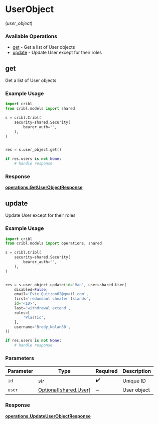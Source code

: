 # UserObject
(*user_object*)

### Available Operations

* [get](#get) - Get a list of User objects
* [update](#update) - Update User except for their roles

## get

Get a list of User objects

### Example Usage

```python
import cribl
from cribl.models import shared

s = cribl.Cribl(
    security=shared.Security(
        bearer_auth="",
    ),
)


res = s.user_object.get()

if res.users is not None:
    # handle response
```


### Response

**[operations.GetUserObjectResponse](../../models/operations/getuserobjectresponse.md)**


## update

Update User except for their roles

### Example Usage

```python
import cribl
from cribl.models import operations, shared

s = cribl.Cribl(
    security=shared.Security(
        bearer_auth="",
    ),
)


res = s.user_object.update(id='Van', user=shared.User(
    disabled=False,
    email='Evie.Quitzon62@gmail.com',
    first='redundant cheater Islands',
    id='<ID>',
    last='withdrawal extend',
    roles=[
        'Plastic',
    ],
    username='Brody_Nolan88',
))

if res.users is not None:
    # handle response
```

### Parameters

| Parameter                                            | Type                                                 | Required                                             | Description                                          |
| ---------------------------------------------------- | ---------------------------------------------------- | ---------------------------------------------------- | ---------------------------------------------------- |
| `id`                                                 | *str*                                                | :heavy_check_mark:                                   | Unique ID                                            |
| `user`                                               | [Optional[shared.User]](../../models/shared/user.md) | :heavy_minus_sign:                                   | User object                                          |


### Response

**[operations.UpdateUserObjectResponse](../../models/operations/updateuserobjectresponse.md)**

